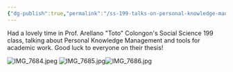 ```yaml
---
{"dg-publish":true,"permalink":"/ss-199-talks-on-personal-knowledge-management-and-academic-work/","created":"2024-12-03T16:43:28.018+08:00","updated":"2024-12-03T16:49:47.190+08:00"}
---
```


Had a lovely time in Prof. Arellano "Toto" Colongon's Social Science 199 class, talking about Personal Knowledge Management and tools for academic work. Good luck to everyone on their thesis!

![IMG_7684.jpeg](/img/user/Extras/IMG_7684.jpeg)
![IMG_7685.jpg](/img/user/Extras/IMG_7685.jpg)![IMG_7686.jpg](/img/user/Extras/IMG_7686.jpg)


